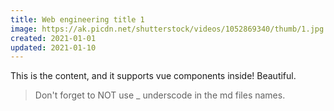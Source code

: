 ```yaml
---
title: Web engineering title 1
image: https://ak.picdn.net/shutterstock/videos/1052869340/thumb/1.jpg
created: 2021-01-01
updated: 2021-01-10
---
```


This is the content, and it supports vue components inside! Beautiful.

> Don't forget to NOT use _ underscode in the md files names.

